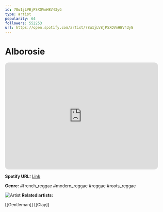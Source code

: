 ```yaml
---
id: 78u1jLVBjPSXQVmHBV43yG
type: artist
popularity: 64
followers: 552253
url: https://open.spotify.com/artist/78u1jLVBjPSXQVmHBV43yG
---
```

# Alborosie

<iframe style="border-radius:12px" src="https://open.spotify.com/embed/artist/78u1jLVBjPSXQVmHBV43yG" width="100%" height="352" frameBorder="0" allowfullscreen="" allow="autoplay; clipboard-write; encrypted-media; fullscreen; picture-in-picture" loading="lazy"></iframe>

**Spotify URL:** [Link](https://open.spotify.com/artist/78u1jLVBjPSXQVmHBV43yG)

**Genre:**  #french_reggae #modern_reggae #reggae #roots_reggae

![Artist](https://i.scdn.co/image/ab6761610000e5eb79fe92352717dbf1fde41615)
**Related artists:**

[[Gentleman]]
[[Clay]]
